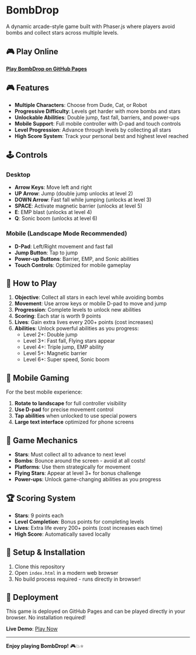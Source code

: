 # BombDrop

A dynamic arcade-style game built with Phaser.js where players avoid bombs and collect stars across multiple levels.

## 🎮 Play Online

**[Play BombDrop on GitHub Pages](https://yourusername.github.io/Bombdrop-v3/)**

## 🎮 Features

- **Multiple Characters**: Choose from Dude, Cat, or Robot
- **Progressive Difficulty**: Levels get harder with more bombs and stars
- **Unlockable Abilities**: Double jump, fast fall, barriers, and power-ups
- **Mobile Support**: Full mobile controller with D-pad and touch controls
- **Level Progression**: Advance through levels by collecting all stars
- **High Score System**: Track your personal best and highest level reached

## 🕹️ Controls

### Desktop
- **Arrow Keys**: Move left and right
- **UP Arrow**: Jump (double jump unlocks at level 2)
- **DOWN Arrow**: Fast fall while jumping (unlocks at level 3)
- **SPACE**: Activate magnetic barrier (unlocks at level 5)
- **E**: EMP blast (unlocks at level 4)
- **Q**: Sonic boom (unlocks at level 6)

### Mobile (Landscape Mode Recommended)
- **D-Pad**: Left/Right movement and fast fall
- **Jump Button**: Tap to jump
- **Power-up Buttons**: Barrier, EMP, and Sonic abilities
- **Touch Controls**: Optimized for mobile gameplay

## 🚀 How to Play

1. **Objective**: Collect all stars in each level while avoiding bombs
2. **Movement**: Use arrow keys or mobile D-pad to move and jump
3. **Progression**: Complete levels to unlock new abilities
4. **Scoring**: Each star is worth 9 points
5. **Lives**: Gain extra lives every 200+ points (cost increases)
6. **Abilities**: Unlock powerful abilities as you progress:
   - Level 2+: Double jump
   - Level 3+: Fast fall, Flying stars appear
   - Level 4+: Triple jump, EMP ability
   - Level 5+: Magnetic barrier
   - Level 6+: Super speed, Sonic boom

## 📱 Mobile Gaming

For the best mobile experience:
1. **Rotate to landscape** for full controller visibility
2. **Use D-pad** for precise movement control
3. **Tap abilities** when unlocked to use special powers
4. **Large text interface** optimized for phone screens

## 🎯 Game Mechanics

- **Stars**: Must collect all to advance to next level
- **Bombs**: Bounce around the screen - avoid at all costs!
- **Platforms**: Use them strategically for movement
- **Flying Stars**: Appear at level 3+ for bonus challenge
- **Power-ups**: Unlock game-changing abilities as you progress

## 🏆 Scoring System

- **Stars**: 9 points each
- **Level Completion**: Bonus points for completing levels
- **Lives**: Extra life every 200+ points (cost increases each time)
- **High Score**: Automatically saved locally

## 🔧 Setup & Installation

1. Clone this repository
2. Open `index.html` in a modern web browser
3. No build process required - runs directly in browser!

## 🚀 Deployment

This game is deployed on GitHub Pages and can be played directly in your browser. No installation required!

**Live Demo**: [Play Now](https://yourusername.github.io/Bombdrop-v3/)

---

**Enjoy playing BombDrop!** 🎮💥⭐
